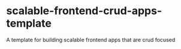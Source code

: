 # scalable-frontend-crud-apps-template
A template for building scalable frontend apps that are crud focused
